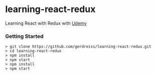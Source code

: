# learning-react-redux

Learning React with Redux with [Udemy](https://www.udemy.com/react-redux/)

### Getting Started

```
> git clone https://github.com/gerdreiss/learning-react-redux.git
> cd learning-react-redux
> npm install
> npm start
> npm install
> npm start
```

